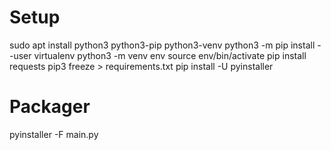 # Setup
sudo apt install python3 python3-pip python3-venv
python3 -m pip install --user virtualenv
python3 -m venv env
source env/bin/activate
pip install requests
pip3 freeze > requirements.txt
pip install -U pyinstaller

# Packager
pyinstaller -F main.py